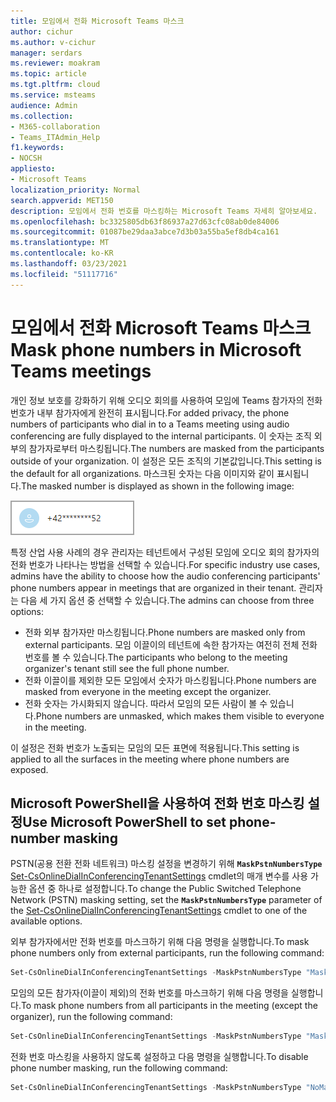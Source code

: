 ```yaml
---
title: 모임에서 전화 Microsoft Teams 마스크
author: cichur
ms.author: v-cichur
manager: serdars
ms.reviewer: moakram
ms.topic: article
ms.tgt.pltfrm: cloud
ms.service: msteams
audience: Admin
ms.collection:
- M365-collaboration
- Teams_ITAdmin_Help
f1.keywords:
- NOCSH
appliesto:
- Microsoft Teams
localization_priority: Normal
search.appverid: MET150
description: 모임에서 전화 번호를 마스킹하는 Microsoft Teams 자세히 알아보세요.
ms.openlocfilehash: bc3325805db63f86937a27d63cfc08ab0de84006
ms.sourcegitcommit: 01087be29daa3abce7d3b03a55ba5ef8db4ca161
ms.translationtype: MT
ms.contentlocale: ko-KR
ms.lasthandoff: 03/23/2021
ms.locfileid: "51117716"
---
```

# <a name="mask-phone-numbers-in-microsoft-teams-meetings"></a><span data-ttu-id="e6799-103">모임에서 전화 Microsoft Teams 마스크</span><span class="sxs-lookup"><span data-stu-id="e6799-103">Mask phone numbers in Microsoft Teams meetings</span></span>

<span data-ttu-id="e6799-104">개인 정보 보호를 강화하기 위해 오디오 회의를 사용하여 모임에 Teams 참가자의 전화 번호가 내부 참가자에게 완전히 표시됩니다.</span><span class="sxs-lookup"><span data-stu-id="e6799-104">For added privacy, the phone numbers of participants who dial in to a Teams meeting using audio conferencing are fully displayed to the internal participants.</span></span> <span data-ttu-id="e6799-105">이 숫자는 조직 외부의 참가자로부터 마스킹됩니다.</span><span class="sxs-lookup"><span data-stu-id="e6799-105">The numbers are masked from the participants outside of your organization.</span></span> <span data-ttu-id="e6799-106">이 설정은 모든 조직의 기본값입니다.</span><span class="sxs-lookup"><span data-stu-id="e6799-106">This setting is the default for all organizations.</span></span> <span data-ttu-id="e6799-107">마스크된 숫자는 다음 이미지와 같이 표시됩니다.</span><span class="sxs-lookup"><span data-stu-id="e6799-107">The masked number is displayed as shown in the following image:</span></span>

![마스크된 전화 번호의 예](media/hiddenPhoneNum.png)

<span data-ttu-id="e6799-109">특정 산업 사용 사례의 경우 관리자는 테넌트에서 구성된 모임에 오디오 회의 참가자의 전화 번호가 나타나는 방법을 선택할 수 있습니다.</span><span class="sxs-lookup"><span data-stu-id="e6799-109">For specific industry use cases, admins have the ability to choose how the audio conferencing participants' phone numbers appear in meetings that are organized in their tenant.</span></span> <span data-ttu-id="e6799-110">관리자는 다음 세 가지 옵션 중 선택할 수 있습니다.</span><span class="sxs-lookup"><span data-stu-id="e6799-110">The admins can choose from three options:</span></span>

- <span data-ttu-id="e6799-111">전화 외부 참가자만 마스킹됩니다.</span><span class="sxs-lookup"><span data-stu-id="e6799-111">Phone numbers are masked only from external participants.</span></span> <span data-ttu-id="e6799-112">모임 이끌이의 테넌트에 속한 참가자는 여전히 전체 전화 번호를 볼 수 있습니다.</span><span class="sxs-lookup"><span data-stu-id="e6799-112">The participants who belong to the meeting organizer's tenant still see the full phone number.</span></span>
- <span data-ttu-id="e6799-113">전화 이끌이를 제외한 모든 모임에서 숫자가 마스킹됩니다.</span><span class="sxs-lookup"><span data-stu-id="e6799-113">Phone numbers are masked from everyone in the meeting except the organizer.</span></span>
- <span data-ttu-id="e6799-114">전화 숫자는 가시화되지 않습니다. 따라서 모임의 모든 사람이 볼 수 있습니다.</span><span class="sxs-lookup"><span data-stu-id="e6799-114">Phone numbers are unmasked, which makes them visible to everyone in the meeting.</span></span>

<span data-ttu-id="e6799-115">이 설정은 전화 번호가 노출되는 모임의 모든 표면에 적용됩니다.</span><span class="sxs-lookup"><span data-stu-id="e6799-115">This setting is applied to all the surfaces in the meeting where phone numbers are exposed.</span></span>

## <a name="use-microsoft-powershell-to-set-phone-number-masking"></a><span data-ttu-id="e6799-116">Microsoft PowerShell을 사용하여 전화 번호 마스킹 설정</span><span class="sxs-lookup"><span data-stu-id="e6799-116">Use Microsoft PowerShell to set phone-number masking</span></span>

<span data-ttu-id="e6799-117">PSTN(공용 전환 전화 네트워크) 마스킹 설정을 변경하기 위해 **`MaskPstnNumbersType`** [Set-CsOnlineDialInConferencingTenantSettings](/powershell/module/skype/set-csonlinedialinconferencingtenantsettings?view=skype-ps) cmdlet의 매개 변수를 사용 가능한 옵션 중 하나로 설정합니다.</span><span class="sxs-lookup"><span data-stu-id="e6799-117">To change the Public Switched Telephone Network (PSTN) masking setting, set the **`MaskPstnNumbersType`** parameter of the [Set-CsOnlineDialInConferencingTenantSettings](/powershell/module/skype/set-csonlinedialinconferencingtenantsettings?view=skype-ps) cmdlet to one of the available options.</span></span>

<span data-ttu-id="e6799-118">외부 참가자에서만 전화 번호를 마스크하기 위해 다음 명령을 실행합니다.</span><span class="sxs-lookup"><span data-stu-id="e6799-118">To mask phone numbers only from external participants, run the following command:</span></span>

```PowerShell
Set-CsOnlineDialInConferencingTenantSettings -MaskPstnNumbersType "MaskedForExternalUsers"
```

<span data-ttu-id="e6799-119">모임의 모든 참가자(이끌이 제외)의 전화 번호를 마스크하기 위해 다음 명령을 실행합니다.</span><span class="sxs-lookup"><span data-stu-id="e6799-119">To mask phone numbers from all participants in the meeting (except the organizer), run the following command:</span></span>

```PowerShell
Set-CsOnlineDialInConferencingTenantSettings -MaskPstnNumbersType "MaskedForAllUsers"
```

<span data-ttu-id="e6799-120">전화 번호 마스킹을 사용하지 않도록 설정하고 다음 명령을 실행합니다.</span><span class="sxs-lookup"><span data-stu-id="e6799-120">To disable phone number masking, run the following command:</span></span>

```PowerShell
Set-CsOnlineDialInConferencingTenantSettings -MaskPstnNumbersType "NoMasking"
```